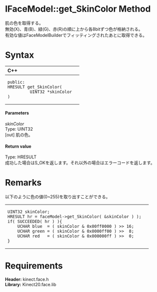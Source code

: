 IFaceModel::get\_SkinColor Method  
=================================  

肌の色を取得する。  
無効(X)、青(B)、緑(G)、赤(R)の順に上から各8bitずつ色が格納される。  
有効な値はFaceModelBuilderでフィッティングされたあとに取得できる。 <span id="syntaxSection"></span>

Syntax  
======  

<table>
<colgroup>
<col width="100%" />
</colgroup>
<thead>
<tr class="header">
<th align="left">C++</th>
</tr>
</thead>
<tbody>
<tr class="odd">
<td align="left"><pre><code>public:  
HRESULT get_SkinColor(  
         UINT32 *skinColor  
)</code></pre></td>
</tr>
</tbody>
</table>

<span id="ID4EG"></span>
#### Parameters  

*skinColor*    
Type: UINT32  
[out] 肌の色。  

<span id="ID4EP"></span>
#### Return value  

Type: HRESULT  
成功した場合はS\_OKを返します。それ以外の場合はエラーコードを返します。  

<span id="remarks"></span>

Remarks  
=======  

以下のように色の値(0~255)を取り出すことができる。

<table>
<td align="left"><pre><code>UINT32 skinColor;  
HRESULT hr = faceModel->get_SkinColor( &skinColor ) );  
if( SUCCEEDED( hr ) ){  
    UCHAR blue  = ( skinColor & 0x00ff0000 ) >> 16;  
    UCHAR green = ( skinColor & 0x0000ff00 ) >>  8;  
    UCHAR red   = ( skinColor & 0x000000ff ) >>  0;  
}  
</code></pre>
</table>

<span id="requirements"></span>

Requirements  
============  

**Header:** kinect.face.h  
**Library:** Kinect20.face.lib  



<!--Please do not edit the data in the comment block below.-->
<!--
TOCTitle : get_SkinColor Method
RLTitle : IFaceModel::get_SkinColor Method
KeywordK : get_SkinColor method
KeywordK : IFaceModel::get_SkinColor method
KeywordF : IFaceModel::get_SkinColor
KeywordF : get_SkinColor
KeywordF : Microsoft.Kinect.face.IFaceModel.get_SkinColor(UINT32@)
KeywordA : M:Microsoft.Kinect.face.IFaceModel.get_SkinColor(UINT32@)
AssetID : M:Microsoft.Kinect.face.IFaceModel.get_SkinColor(UINT32@)
Locale : en-us
CommunityContent : 1
APIType : Managed
APILocation : 
APIName : Microsoft.Kinect.face.IFaceModel::get_SkinColor
TargetOS : Windows
TopicType : kbSyntax
DevLang : C++
DocSet : K4Wv2
ProjType : K4Wv2Proj
Technology : Kinect for Windows
Product : Kinect for Windows SDK v2
productversion : 20
-->
